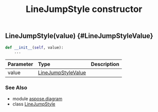 ﻿---
title: LineJumpStyle constructor
second_title: Aspose.Diagram for Python via .NET API References
description: 
type: docs
weight: 10
url: /python-net/aspose.diagram/linejumpstyle/__init__/
is_root: false
---

## LineJumpStyle(value) {#LineJumpStyleValue}



```python
def __init__(self, value):
    ...
```


| Parameter | Type | Description |
| :- | :- | :- |
| value | [LineJumpStyleValue](/diagram/python-net/aspose.diagram/linejumpstylevalue) |  |



### See Also
* module [aspose.diagram](../../)
* class [LineJumpStyle](/diagram/python-net/aspose.diagram/linejumpstyle)
